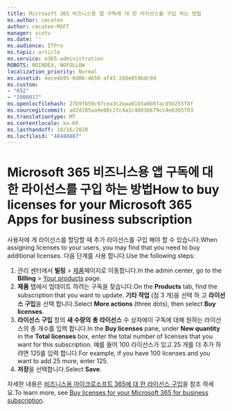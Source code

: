 ```yaml
---
title: Microsoft 365 비즈니스용 앱 구독에 대 한 라이선스를 구입 하는 방법
ms.author: cmcatee
author: cmcatee-MSFT
manager: scotv
ms.date: ''
ms.audience: ITPro
ms.topic: article
ms.service: o365-administration
ROBOTS: NOINDEX, NOFOLLOW
localization_priority: Normal
ms.assetid: 4ece4b95-0d06-4658-af45-28de859bdc9d
ms.custom:
- "652"
- "2000017"
ms.openlocfilehash: 27b9f659c97cea3c2eaa01b5a6b8facd5b255f8f
ms.sourcegitcommit: ad2d185aa9e08c27c4a1c4803b679cc4e6305703
ms.translationtype: MT
ms.contentlocale: ko-KR
ms.lasthandoff: 10/16/2020
ms.locfileid: "48488887"
---
```

# <a name="how-to-buy-licenses-for-your-microsoft-365-apps-for-business-subscription"></a><span data-ttu-id="16dcc-102">Microsoft 365 비즈니스용 앱 구독에 대 한 라이선스를 구입 하는 방법</span><span class="sxs-lookup"><span data-stu-id="16dcc-102">How to buy licenses for your Microsoft 365 Apps for business subscription</span></span>

<span data-ttu-id="16dcc-103">사용자에 게 라이선스를 할당할 때 추가 라이선스를 구입 해야 할 수 있습니다.</span><span class="sxs-lookup"><span data-stu-id="16dcc-103">When assigning licenses to your users, you may find that you need to buy additional licenses.</span></span> <span data-ttu-id="16dcc-104">다음 단계를 사용 합니다.</span><span class="sxs-lookup"><span data-stu-id="16dcc-104">Use the following steps:</span></span>
  
1. <span data-ttu-id="16dcc-105">관리 센터에서 **빌링** > [제품](https://go.microsoft.com/fwlink/p/?linkid=842054)페이지로 이동합니다.</span><span class="sxs-lookup"><span data-stu-id="16dcc-105">In the admin center, go to the **Billing** > [Your products](https://go.microsoft.com/fwlink/p/?linkid=842054) page.</span></span>
2. <span data-ttu-id="16dcc-106">**제품** 탭에서 업데이트 하려는 구독을 찾습니다.</span><span class="sxs-lookup"><span data-stu-id="16dcc-106">On the **Products** tab, find the subscription that you want to update.</span></span> <span data-ttu-id="16dcc-107">**기타 작업** (점 3 개)을 선택 하 고 **라이선스 구입**을 선택 합니다.</span><span class="sxs-lookup"><span data-stu-id="16dcc-107">Select **More actions** (three dots), then select **Buy licenses**.</span></span>
3. <span data-ttu-id="16dcc-108">**라이선스 구입** 창의 **새 수량의** **총 라이선스** 수 상자에이 구독에 대해 원하는 라이선스의 총 개수를 입력 합니다.</span><span class="sxs-lookup"><span data-stu-id="16dcc-108">In the **Buy licenses** pane, under **New quantity** in the **Total licenses** box, enter the total number of licenses that you want for this subscription.</span></span> <span data-ttu-id="16dcc-109">예를 들어 100 라이선스가 있고 25 개를 더 추가 하려면 125를 입력 합니다.</span><span class="sxs-lookup"><span data-stu-id="16dcc-109">For example, if you have 100 licenses and you want to add 25 more, enter 125.</span></span>
4. <span data-ttu-id="16dcc-110">**저장**을 선택합니다.</span><span class="sxs-lookup"><span data-stu-id="16dcc-110">Select **Save**.</span></span>

<span data-ttu-id="16dcc-111">자세한 내용은 [비즈니스용 마이크로소프트 365에 대 한 라이선스 구입](https://docs.microsoft.com/microsoft-365/commerce/licenses/buy-licenses)을 참조 하세요.</span><span class="sxs-lookup"><span data-stu-id="16dcc-111">To learn more, see [Buy licenses for your Microsoft 365 for business subscription](https://docs.microsoft.com/microsoft-365/commerce/licenses/buy-licenses).</span></span>